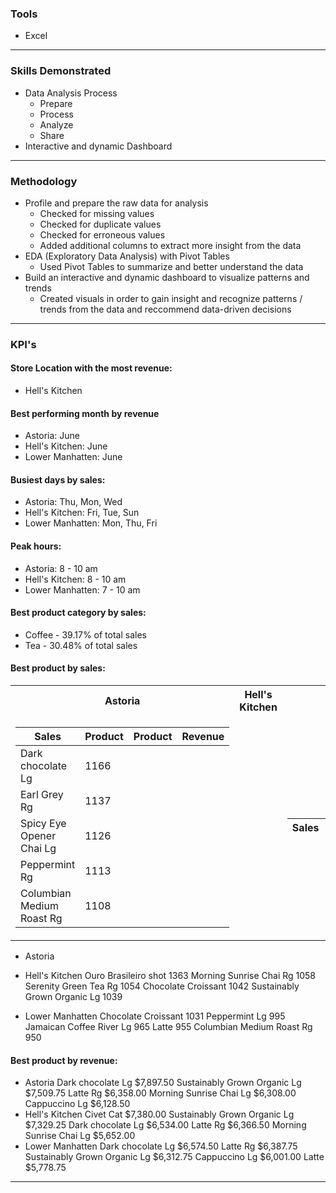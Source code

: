 ### Tools
* Excel

---

### Skills Demonstrated
* Data Analysis Process
    * Prepare
    * Process
    * Analyze
    * Share
* Interactive and dynamic Dashboard

---

### Methodology
* Profile and prepare the raw data for analysis
    * Checked for missing values
    * Checked for duplicate values
    * Checked for erroneous values
    * Added additional columns to extract more insight from the data
* EDA (Exploratory Data Analysis) with Pivot Tables
    * Used Pivot Tables to summarize and better understand the data
* Build an interactive and dynamic dashboard to visualize patterns and trends
    * Created visuals in order to gain insight and recognize patterns / trends from the data and reccommend data-driven decisions

---

### KPI's
#### Store Location with the most revenue:
* Hell's Kitchen

#### Best performing month by revenue
* Astoria: June
* Hell's Kitchen: June
* Lower Manhatten: June

#### Busiest days by sales:
* Astoria: Thu, Mon, Wed
* Hell's Kitchen: Fri, Tue, Sun
* Lower Manhatten: Mon, Thu, Fri

#### Peak hours:
* Astoria: 8 - 10 am
* Hell's Kitchen: 8 - 10 am
* Lower Manhatten: 7 - 10 am

#### Best product category by sales:
* Coffee - 39.17% of total sales
* Tea - 30.48% of total sales

#### Best product by sales:
<table>
<tr><th>Astoria</th><th>Hell's Kitchen</th><th>Lower Manhatten</th></tr>
<tr><td>

<!-- Astoria -->
|Sales|Product|Product|Revenue|
|---|---|---|---|
|Dark chocolate Lg|1166
|Earl Grey Rg|1137
|Spicy Eye Opener Chai Lg|1126
|Peppermint Rg|1113
|Columbian Medium Roast Rg|1108

</td><td>

<!-- Hell's Kitchen -->


</td><td>

<!-- Lower Manhatten-->
|Sales|Product|Product|Revenue|
|---|---|---|---|

</td></tr></table>

* Astoria
    
* Hell's Kitchen
    Ouro Brasileiro shot	        1363
    Morning Sunrise Chai Rg	        1058
    Serenity Green Tea Rg	        1054
    Chocolate Croissant	            1042
    Sustainably Grown Organic Lg	1039
* Lower Manhatten
    Chocolate Croissant	            1031
    Peppermint Lg	                995
    Jamaican Coffee River Lg	    965
    Latte	                        955
    Columbian Medium Roast Rg	    950
        

#### Best product by revenue:
* Astoria
    Dark chocolate Lg	        	    $7,897.50
    Sustainably Grown Organic Lg	    $7,509.75
    Latte Rg	                        $6,358.00
    Morning Sunrise Chai Lg	            $6,308.00
    Cappuccino Lg	                    $6,128.50
* Hell's Kitchen
    Civet Cat		                    $7,380.00
    Sustainably Grown Organic Lg		$7,329.25
    Dark chocolate Lg		            $6,534.00
    Latte Rg		                    $6,366.50
    Morning Sunrise Chai Lg	            $5,652.00
* Lower Manhatten
    Dark chocolate Lg		            $6,574.50
    Latte Rg		                    $6,387.75
    Sustainably Grown Organic Lg		$6,312.75
    Cappuccino Lg		                $6,001.00
    Latte		                        $5,778.75
        
---